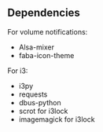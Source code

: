## Dependencies

For volume notifications:
- Alsa-mixer
- faba-icon-theme

For i3:
- i3py
- requests
- dbus-python
- scrot for i3lock
- imagemagick for i3lock
